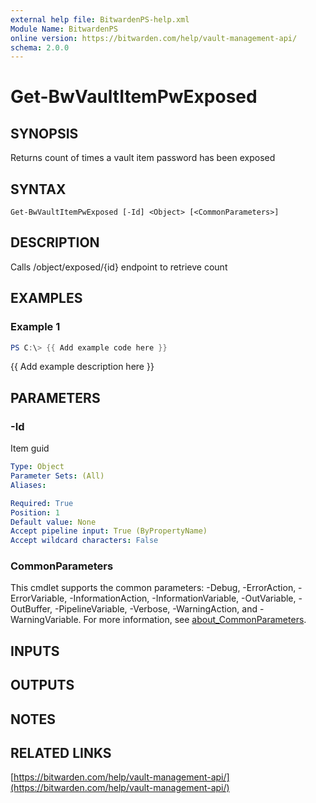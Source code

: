 ```yaml
---
external help file: BitwardenPS-help.xml
Module Name: BitwardenPS
online version: https://bitwarden.com/help/vault-management-api/
schema: 2.0.0
---
```


# Get-BwVaultItemPwExposed

## SYNOPSIS
Returns count of times a vault item password has been exposed

## SYNTAX

```
Get-BwVaultItemPwExposed [-Id] <Object> [<CommonParameters>]
```

## DESCRIPTION
Calls /object/exposed/{id} endpoint to retrieve count

## EXAMPLES

### Example 1
```powershell
PS C:\> {{ Add example code here }}
```

{{ Add example description here }}

## PARAMETERS

### -Id
Item guid

```yaml
Type: Object
Parameter Sets: (All)
Aliases:

Required: True
Position: 1
Default value: None
Accept pipeline input: True (ByPropertyName)
Accept wildcard characters: False
```

### CommonParameters
This cmdlet supports the common parameters: -Debug, -ErrorAction, -ErrorVariable, -InformationAction, -InformationVariable, -OutVariable, -OutBuffer, -PipelineVariable, -Verbose, -WarningAction, and -WarningVariable. For more information, see [about_CommonParameters](http://go.microsoft.com/fwlink/?LinkID=113216).

## INPUTS

## OUTPUTS

## NOTES

## RELATED LINKS

[https://bitwarden.com/help/vault-management-api/](https://bitwarden.com/help/vault-management-api/)

